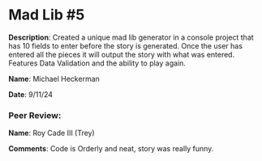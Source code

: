 # Mad Lib #5

**Description**: Created a unique mad lib generator in a console project that has 10 fields to enter before the story is generated. Once the user has entered all the pieces it will output the story with what was entered. Features Data Validation and the ability to play again.

**Name**: Michael Heckerman

**Date**: 9/11/24

### Peer Review:  

**Name**: Roy Cade III (Trey)

**Comments**: Code is Orderly and neat, story was really funny. 
